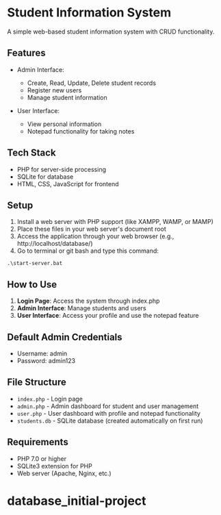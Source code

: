 # Student Information System

A simple web-based student information system with CRUD functionality.

## Features

- Admin Interface:
  - Create, Read, Update, Delete student records
  - Register new users
  - Manage student information

- User Interface:
  - View personal information
  - Notepad functionality for taking notes

## Tech Stack

- PHP for server-side processing
- SQLite for database
- HTML, CSS, JavaScript for frontend

## Setup

1. Install a web server with PHP support (like XAMPP, WAMP, or MAMP)
2. Place these files in your web server's document root
3. Access the application through your web browser (e.g., http://localhost/database/)
4. Go to terminal or git bash and type this command: 
```
.\start-server.bat
```

## How to Use

1. **Login Page**: Access the system through index.php
2. **Admin Interface**: Manage students and users
3. **User Interface**: Access your profile and use the notepad feature

## Default Admin Credentials

- Username: admin
- Password: admin123

## File Structure

- `index.php` - Login page
- `admin.php` - Admin dashboard for student and user management
- `user.php` - User dashboard with profile and notepad functionality
- `students.db` - SQLite database (created automatically on first run)

## Requirements

- PHP 7.0 or higher
- SQLite3 extension for PHP
- Web server (Apache, Nginx, etc.)
# database_initial-project
